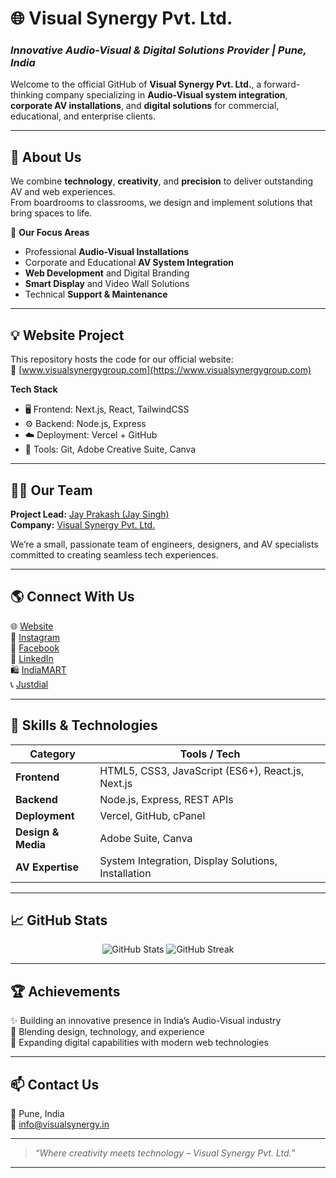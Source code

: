 # 🌐 Visual Synergy Pvt. Ltd.

### _Innovative Audio-Visual & Digital Solutions Provider | Pune, India_

Welcome to the official GitHub of **Visual Synergy Pvt. Ltd.**, a forward-thinking company specializing in **Audio-Visual system integration**, **corporate AV installations**, and **digital solutions** for commercial, educational, and enterprise clients.

---

## 🚀 About Us

We combine **technology**, **creativity**, and **precision** to deliver outstanding AV and web experiences.  
From boardrooms to classrooms, we design and implement solutions that bring spaces to life.

🎯 **Our Focus Areas**
- Professional **Audio-Visual Installations**
- Corporate and Educational **AV System Integration**
- **Web Development** and Digital Branding
- **Smart Display** and Video Wall Solutions
- Technical **Support & Maintenance**

---

## 💡 Website Project

This repository hosts the code for our official website:  
🔗 [www.visualsynergygroup.com](https://www.visualsynergygroup.com)

**Tech Stack**
- 🖥️ Frontend: Next.js, React, TailwindCSS  
- ⚙️ Backend: Node.js, Express  
- ☁️ Deployment: Vercel + GitHub  
- 🧩 Tools: Git, Adobe Creative Suite, Canva  

---

## 👨‍💻 Our Team

**Project Lead:** [Jay Prakash (Jay Singh)](https://www.linkedin.com/in/jaysingh9518)  
**Company:** [Visual Synergy Pvt. Ltd.](https://www.linkedin.com/company/visual-synergy-pvt-ltd)

We’re a small, passionate team of engineers, designers, and AV specialists committed to creating seamless tech experiences.

---

## 🌎 Connect With Us

🌐 [Website](https://www.visualsynergygroup.com)  
📸 [Instagram](https://www.instagram.com/visual_synergy_pune/)  
📘 [Facebook](https://www.facebook.com/Visualsynergypvtltd/)  
💼 [LinkedIn](https://www.linkedin.com/company/visual-synergy-pvt-ltd)  
🛍️ [IndiaMART](https://www.indiamart.com/visualsynergy)  
📞 [Justdial](https://www.justdial.com/Pune/Visual-Synergy-Pvt-Ltd-Near-Mhatre-Bridge-Erandwane/020PXX20-XX20-181127113107-Q6K2_BZDET)

---

## 🧰 Skills & Technologies

| Category | Tools / Tech |
|-----------|---------------|
| **Frontend** | HTML5, CSS3, JavaScript (ES6+), React.js, Next.js |
| **Backend** | Node.js, Express, REST APIs |
| **Deployment** | Vercel, GitHub, cPanel |
| **Design & Media** | Adobe Suite, Canva |
| **AV Expertise** | System Integration, Display Solutions, Installation |

---

## 📈 GitHub Stats

<p align="center">
  <img src="https://github-readme-stats.vercel.app/api?username=jaysingh9518&show_icons=true&theme=radical" alt="GitHub Stats" />
  <img src="https://github-readme-streak-stats.herokuapp.com/?user=jaysingh9518&theme=radical" alt="GitHub Streak" />
</p>

---

## 🏆 Achievements

✨ Building an innovative presence in India’s Audio-Visual industry  
🎨 Blending design, technology, and experience  
🚀 Expanding digital capabilities with modern web technologies  

---

## 📫 Contact Us
📍 Pune, India  
📧 info@visualsynergy.in  

---

> _“Where creativity meets technology – Visual Synergy Pvt. Ltd.”_

---
